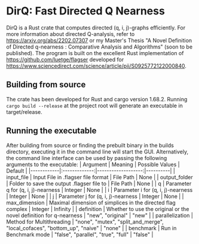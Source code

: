 # DirQ: Fast Directed Q Nearness
DirQ is a Rust crate that computes directed (q, i, j)-graphs efficiently. For more information about directed Q-analysis, refer to https://arxiv.org/abs/2202.07307 or my Master's Thesis "A Novel Definition of Directed q-nearness :  Comparative Analysis and Algorithms" (soon to be published). The program is built on the excellent Rust implementation of https://github.com/luetge/flagser developed for https://www.sciencedirect.com/science/article/pii/S0925772122000840. 
## Building from source
The crate has been developed for Rust and cargo version 1.68.2. Running `cargo build --release` at the project root will generate an executable in target/release.
## Running the executable
After building from source or finding the prebuilt binary in the builds directory, executing it in the command line will start the GUI. 
Alternatively, the command line interface can be used by passing the following arguments to the executable:
| Argument   |      Meaning  | Possible Values    |  Default |
|------------|:-------------:|-------------------:|----------|
| input_file | Input File in .flagser file format | File Path | None |
| output_folder | Folder to save the output .flagser file to |  File Path | None |
| q | Parameter q for (q, i, j)-nearness |  Integer | None |
| i | Parameter i for (q, i, j)-nearness |  Integer | None |
| j | Parameter j for (q, i, j)-nearness |  Integer | None |
| max_dimension | Maximal dimension of simplices in the directed flag complex |  Integer | Infinity |
| definition | Whether to use the original or the novel definition for q-nearness |  "new", "original" | "new" |
| parallelization | Method for Multithreading |  "none", "mutex", "split_and_merge", "local_cofaces", "bottom_up", "naive" | "none" |
| benchmark | Run in Benchmark mode |  "false", "parallel", "true", "full" | "false" |
